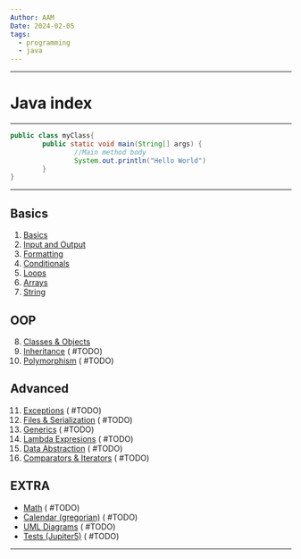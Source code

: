 ```yaml
---
Author: AAM
Date: 2024-02-05
tags:
  - programming
  - java
---
```

---
# Java index



---
```java
public class myClass{
		public static void main(String[] args) {
				//Main method body
				System.out.println("Hello World")
		}
}
```
---
## Basics
1.  [Basics](data/01_Basics.md)
2.  [Input and Output](data/02_IO.md)
3.  [Formatting](data/03_Formatting.md)
4.  [Conditionals](data/04_Conditionals.md)
5.  [Loops](data/05_Loops.md)
6.  [Arrays](data/06_Arrays.md)
7.  [String](data/07_String.md)

## OOP
8.  [Classes & Objects](data/08_OOP.md)
9.  [Inheritance]() ( #TODO)
10. [Polymorphism]() ( #TODO)

## Advanced
11. [Exceptions]() ( #TODO)
12. [Files & Serialization]() ( #TODO)
13. [Generics]() ( #TODO)
14. [Lambda Expresions]() ( #TODO)
15. [Data Abstraction]() ( #TODO)
16. [Comparators & Iterators]() ( #TODO)

## EXTRA
- [Math]() ( #TODO)
- [Calendar (gregorian)]() ( #TODO)
- [UML Diagrams]() ( #TODO)
- [Tests (Jupiter5)]() ( #TODO)

---
